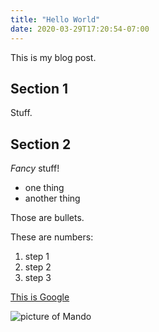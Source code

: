 ```yaml
---
title: "Hello World"
date: 2020-03-29T17:20:54-07:00
---
```


This is my blog post.

## Section 1

Stuff.

## Section 2

_Fancy_ stuff!

* one thing
* another thing

Those are bullets.

These are numbers:

1. step 1
2. step 2
3. step 3

[This is Google](http://www.google.com)

![picture of Mando](/mandy.jpg)
